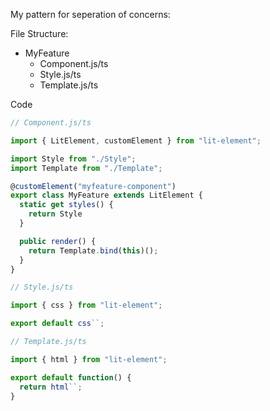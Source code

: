 My pattern for seperation of concerns:

File Structure:

- MyFeature
  - Component.js/ts
  - Style.js/ts
  - Template.js/ts
  
Code
  
```js
// Component.js/ts

import { LitElement, customElement } from "lit-element";

import Style from "./Style";
import Template from "./Template";

@customElement("myfeature-component")
export class MyFeature extends LitElement {
  static get styles() {
    return Style
  }

  public render() {
    return Template.bind(this)();
  }
}

// Style.js/ts

import { css } from "lit-element";

export default css``;

// Template.js/ts

import { html } from "lit-element";

export default function() {
  return html``;
}

